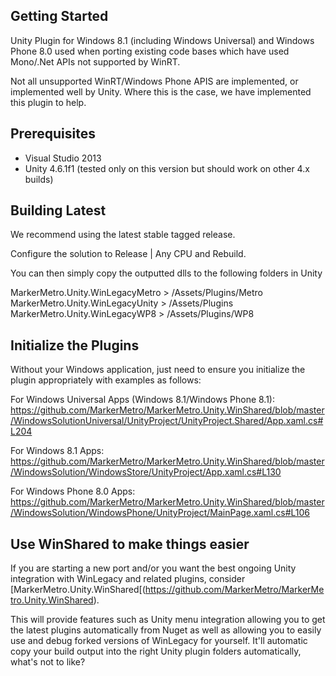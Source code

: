 ## Getting Started

Unity Plugin for Windows 8.1 (including Windows Universal) and Windows Phone 8.0 used when porting existing code bases which have used Mono/.Net APIs not supported by WinRT. 

Not all unsupported WinRT/Windows Phone APIS are implemented, or implemented well by Unity. Where this is the case, we have implemented this plugin to help. 

## Prerequisites

- Visual Studio 2013
- Unity 4.6.1f1 (tested only on this version but should work on other 4.x builds)

## Building Latest

We recommend using the latest stable tagged release.

Configure the solution to Release | Any CPU and Rebuild.

You can then simply copy the outputted dlls to the following folders in Unity

MarkerMetro.Unity.WinLegacyMetro > /Assets/Plugins/Metro
MarkerMetro.Unity.WinLegacyUnity > /Assets/Plugins
MarkerMetro.Unity.WinLegacyWP8 > /Assets/Plugins/WP8

## Initialize the Plugins

Without your Windows application, just need to ensure you initialize the plugin appropriately with examples as follows:

For Windows Universal Apps (Windows 8.1/Windows Phone 8.1):
https://github.com/MarkerMetro/MarkerMetro.Unity.WinShared/blob/master/WindowsSolutionUniversal/UnityProject/UnityProject.Shared/App.xaml.cs#L204

For Windows 8.1 Apps:
https://github.com/MarkerMetro/MarkerMetro.Unity.WinShared/blob/master/WindowsSolution/WindowsStore/UnityProject/App.xaml.cs#L130

For Windows Phone 8.0 Apps:
https://github.com/MarkerMetro/MarkerMetro.Unity.WinShared/blob/master/WindowsSolution/WindowsPhone/UnityProject/MainPage.xaml.cs#L106

## Use WinShared to make things easier

If you are starting a new port and/or you want the best ongoing Unity integration with WinLegacy and related plugins, consider [MarkerMetro.Unity.WinShared[(https://github.com/MarkerMetro/MarkerMetro.Unity.WinShared). 

This will provide features such as Unity menu integration allowing you to get the latest plugins automatically from Nuget as well as allowing you to easily use and debug forked versions of WinLegacy for yourself. It'll automatic copy your build output into the right Unity plugin folders automatically, what's not to like?



